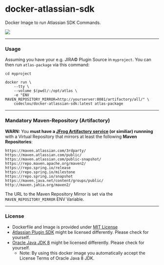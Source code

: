 # docker-atlassian-sdk
Docker Image to run Atlassian SDK Commands.

![](https://codeclou.github.io/doc/docker-warranty.svg?v5)

-----

### Usage

Assuming you have your e.g. JIRA© Plugin Source in `myproject`.
You can then run `atlas-package` via this command:

```
cd myproject

docker run \
    --tty \
    --volume $(pwd)/:/opt/atlas \
    -e "ENV MAVEN_REPOSITORY_MIRROR=http://yourserver:8081/artifactory/all/" \
    codeclou/docker-atlassian-sdk:latest atlas-package
```

-----

### Mandatory Maven-Repository (Artifactory)

**WARN:** You **must have a [JFrog Artifactory service](https://www.jfrog.com/open-source/) (or similiar) runnning** with a Virtual Repository that mirrors at least the following **Maven Repositories**:

```
https://maven.atlassian.com/3rdparty/
https://maven.atlassian.com/public/
https://maven.atlassian.com/public-snapshot/
https://repo.maven.apache.org/maven2/
https://repo.spring.io/release
https://repo.spring.io/milestone
https://repo.spring.io/snapshot
https://maven.java.net/content/groups/public/
http://maven.jahia.org/maven2/
```

The URL to the Maven Repository Mirror is set via the `MAVEN_REPOSITORY_MIRROR` ENV Variable.

-----

### License

  * Dockerfile and Image is provided under [MIT License](https://github.com/codeclou/docker-atlassian-sdk/blob/master/LICENSE.md)
  * [Atlassian Plugin SDK](https://developer.atlassian.com/docs/getting-started/set-up-the-atlassian-plugin-sdk-and-build-a-project) might be licensed differently. Please check for yourself.
  * [Oracle Java JDK 8](http://www.oracle.com/technetwork/java/javase/downloads/jdk8-downloads-2133151.html) might be licensed differently. Please check for yourself.
    * Note: By using this docker image you automatically accept the License Terms of Oracle Java 8 JDK.
